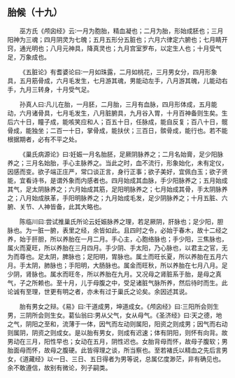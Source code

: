 ## 胎候（十九）


&emsp;&emsp;巫方氏《颅囟经》云∶一月为胞胎，精血凝也；二月为胎，形始成胚也；三月阳神为三魂；四月阴灵为七魄；五月五形分五脏也；六月六律定六腑也；七月睛开窍，通光明也；八月元神具，降真灵也；九月宫室罗布，以定生人也；十月受气足，万象成也。

&emsp;&emsp;《五脏论》有耆婆论曰∶一月如珠露，二月如桃花，三月男女分，四月形象具，五月筋骨成，六月毛发生，七月游其魂，男能动左手，八月游其魄，儿能动右手，九月三转身，十月受气足。

&emsp;&emsp;孙真人曰∶凡儿在胎，一月胚，二月胎，三月有血脉，四月形体成，五月能动，六月诸骨具，七月毛发生，八月脏腑具，九月谷入胃，十月百神备则生矣。生后六十日，瞳子成，能咳笑应和人；百五十日，任脉成，能自反复；百八十日，髋骨成，能独坐；二百一十日，掌骨成，能扶伏；三百日，髌骨成，能行也。若不能根据期者，必有不平之处。

&emsp;&emsp;《巢氏病源论》曰∶妊娠一月名胎胚，足厥阴脉养之；二月名始膏，足少阳脉养之；三月名始胎，手心主脉养之。当此之时，血不流行，形象始化，未有定仪，因感而变。欲子端正庄严，常口谈正言，身行正事；欲子美好，宜佩白玉；欲子贤能，宜看诗书，是谓外象而内感者也。四月始成其血脉，手少阳脉养之；五月始成其气，足太阴脉养之；六月始成其筋，足阳明脉养之；七月始成其骨，手太阴脉养之；八月始成肤革，手阳明脉养之；九月始成毛发，足少阴脉养之；十月五脏、六腑、关节、人神皆备，此其大略也。

&emsp;&emsp;陈临川曰∶尝试推巢氏所论云妊娠脉养之理，若足厥阴，肝脉也；足少阳，胆脉也。为一脏一腑，表里之经，余皆如此。且四时之令，必始于春木，故十二经之养，始于肝胆，所以养胎在一月二月。手心主，心胞络脉也；手少阳，三焦脉也，属火而夏旺，所以养胎在三月四月。手少阴、手太阳，乃心脉也，以君主之官，无为而尊也。足太阴，脾脉也；足阳明，胃脉也。属土而旺长夏，所以养胎在五月六月。手太阴，肺脉也；手阳明，大肠脉也。属金而旺秋，所以养胎在七月八月。足少阴，肾脉也。属水而旺冬，所以养胎在九月。又况母之肾脏系于胎，是母之真气，子之所赖也。至十月，儿于母腹之中，受足诸脏气脉所养，然后待时而生。此论诚有至理，世更有明之者，亦未有过于巢氏之论矣。余因述其说。

&emsp;&emsp;胎有男女之辩。《易》曰∶干道成男，坤道成女。《颅囟经》曰∶三阳所会则生男，三阴所会则生女。葛仙翁曰∶男从父气，女从母气。《圣济经》曰∶天之德，地之气，阴阳之至和，流薄于一体，因气而左动则属阳，阳资之则成男；因气而右动则属阴，阴资之则成女。是以胎有男女，则成有迟速；体有阴阳，则怀有向背。故男动在三月，阳性早也；女动在五月，阴性迟也。女胎背母而怀，故母子腹软；男胎面母而怀，故母之腹硬。此皆得理之谈，所当察也。至若褚氏以精血之先后言男女，《道藏经》以一日、三日、五日得者为男等说，总属亿度渺茫，非有确见也。余不敢遵信，故别有微论，列子嗣类。

